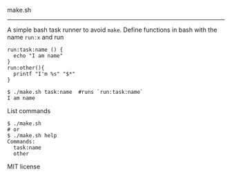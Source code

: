 make.sh
_______

A simple bash task runner to avoid `make`. Define functions in bash with the name `run:x` and run

```
run:task:name () {
  echo "I am name"
}
run:other(){
  printf "I'm %s" "$*"
}
```

    $ ./make.sh task:name  #runs `run:task:name`
    I am name


List commands

    $ ./make.sh
    # or
    $ ./make.sh help
    Commands:
      task:name
      other

MIT license

